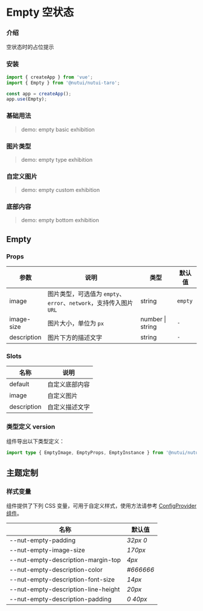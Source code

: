 # Empty 空状态

### 介绍

空状态时的占位提示

### 安装

```js
import { createApp } from 'vue';
import { Empty } from '@nutui/nutui-taro';

const app = createApp();
app.use(Empty);
```

### 基础用法

> demo: empty basic exhibition

### 图片类型

> demo: empty type exhibition

### 自定义图片

> demo: empty custom exhibition

### 底部内容

> demo: empty bottom exhibition

## Empty

### Props

| 参数 | 说明 | 类型 | 默认值 |
| --- | --- | --- | --- |
| image | 图片类型，可选值为 `empty`、`error`、`network`，支持传入图片 `URL` | string | `empty` |
| image-size | 图片大小，单位为 `px` | number \| string | `-` |
| description | 图片下方的描述文字 | string | `-` |

### Slots

| 名称 | 说明 |
| --- | --- |
| default | 自定义底部内容 |
| image | 自定义图片 |
| description | 自定义描述文字 |

### 类型定义 version

组件导出以下类型定义：

```ts
import type { EmptyImage, EmptyProps, EmptyInstance } from '@nutui/nutui';
```

## 主题定制

### 样式变量

组件提供了下列 CSS 变量，可用于自定义样式，使用方法请参考 [ConfigProvider 组件](#/zh-CN/component/configprovider)。

| 名称 | 默认值 |
| --- | --- |
| --nut-empty-padding | _32px 0_ |
| --nut-empty-image-size | _170px_ |
| --nut-empty-description-margin-top | _4px_ |
| --nut-empty-description-color | _#666666_ |
| --nut-empty-description-font-size | _14px_ |
| --nut-empty-description-line-height | _20px_ |
| --nut-empty-description-padding | _0 40px_ |
